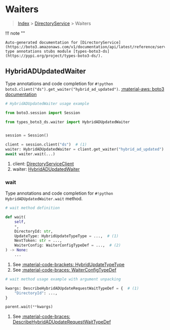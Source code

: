 # Waiters

> [Index](../README.md) > [DirectoryService](./README.md) > Waiters

!!! note ""

    Auto-generated documentation for [DirectoryService](https://boto3.amazonaws.com/v1/documentation/api/latest/reference/services/ds.html#directoryservice)
    type annotations stubs module [types-boto3-ds](https://pypi.org/project/types-boto3-ds/).

## HybridADUpdatedWaiter

Type annotations and code completion for `#!python boto3.client("ds").get_waiter("hybrid_ad_updated")`.
[:material-aws: boto3 documentation](https://boto3.amazonaws.com/v1/documentation/api/latest/reference/services/ds/waiter/HybridADUpdated.html#DirectoryService.Waiter.HybridADUpdated)

```python
# HybridADUpdatedWaiter usage example

from boto3.session import Session

from types_boto3_ds.waiter import HybridADUpdatedWaiter


session = Session()

client = session.client("ds")  # (1)
waiter: HybridADUpdatedWaiter = client.get_waiter("hybrid_ad_updated")  # (2)
await waiter.wait(...)
```

1. client: [DirectoryServiceClient](./client.md)
2. waiter: [HybridADUpdatedWaiter](./waiters.md#hybridadupdatedwaiter)


### wait

Type annotations and code completion for `#!python HybridADUpdatedWaiter.wait` method.

```python
# wait method definition

def wait(
    self,
    *,
    DirectoryId: str,
    UpdateType: HybridUpdateTypeType = ...,  # (1)
    NextToken: str = ...,
    WaiterConfig: WaiterConfigTypeDef = ...,  # (2)
) -> None:
    ...
```

1. See [:material-code-brackets: HybridUpdateTypeType](./literals.md#hybridupdatetypetype)
2. See [:material-code-braces: WaiterConfigTypeDef](./type_defs.md#waiterconfigtypedef)


```python
# wait method usage example with argument unpacking

kwargs: DescribeHybridADUpdateRequestWaitTypeDef = {  # (1)
    "DirectoryId": ...,
}

parent.wait(**kwargs)
```

1. See [:material-code-braces: DescribeHybridADUpdateRequestWaitTypeDef](./type_defs.md#describehybridadupdaterequestwaittypedef)
